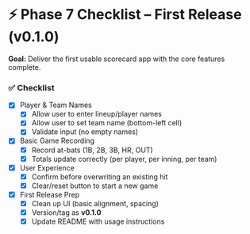 # ⚡ Phase 7 Checklist – First Release (v0.1.0)

**Goal:** Deliver the first usable scorecard app with the core features complete.

### ✅ Checklist

- [x] Player & Team Names
  - [x] Allow user to enter lineup/player names
  - [x] Allow user to set team name (bottom-left cell)
  - [x] Validate input (no empty names)

- [x] Basic Game Recording
  - [x] Record at-bats (1B, 2B, 3B, HR, OUT)
  - [x] Totals update correctly (per player, per inning, per team)

- [x] User Experience
  - [x] Confirm before overwriting an existing hit
  - [x] Clear/reset button to start a new game

- [x] First Release Prep
  - [x] Clean up UI (basic alignment, spacing)
  - [x] Version/tag as **v0.1.0**
  - [x] Update README with usage instructions